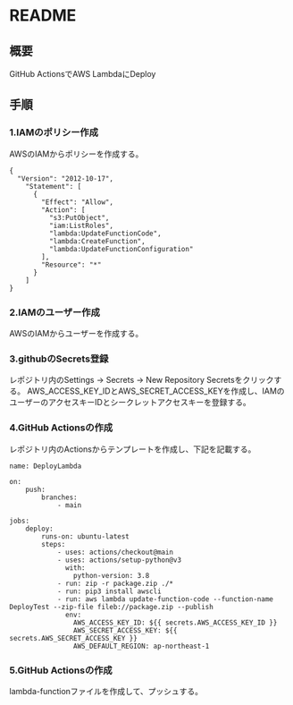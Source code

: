 # README

## 概要
GitHub ActionsでAWS LambdaにDeploy

## 手順

### 1.IAMのポリシー作成

AWSのIAMからポリシーを作成する。
```
{
  "Version": "2012-10-17",
    "Statement": [
      {
        "Effect": "Allow",
        "Action": [
          "s3:PutObject",
          "iam:ListRoles",
          "lambda:UpdateFunctionCode",
          "lambda:CreateFunction",
          "lambda:UpdateFunctionConfiguration"
        ],
        "Resource": "*"
      }
    ]
}
```

### 2.IAMのユーザー作成

AWSのIAMからユーザーを作成する。

### 3.githubのSecrets登録

レポジトリ内のSettings → Secrets → New Repository Secretsをクリックする。
AWS_ACCESS_KEY_IDとAWS_SECRET_ACCESS_KEYを作成し、IAMのユーザーのアクセスキーIDとシークレットアクセスキーを登録する。

### 4.GitHub Actionsの作成
レポジトリ内のActionsからテンプレートを作成し、下記を記載する。
```
name: DeployLambda

on:
    push:
        branches:
            - main
            
jobs:
    deploy:
        runs-on: ubuntu-latest
        steps:
            - uses: actions/checkout@main
            - uses: actions/setup-python@v3
              with:
                python-version: 3.8
            - run: zip -r package.zip ./*
            - run: pip3 install awscli
            - run: aws lambda update-function-code --function-name DeployTest --zip-file fileb://package.zip --publish
              env:
                AWS_ACCESS_KEY_ID: ${{ secrets.AWS_ACCESS_KEY_ID }}
                AWS_SECRET_ACCESS_KEY: ${{ secrets.AWS_SECRET_ACCESS_KEY }}
                AWS_DEFAULT_REGION: ap-northeast-1

```
### 5.GitHub Actionsの作成
lambda-functionファイルを作成して、プッシュする。